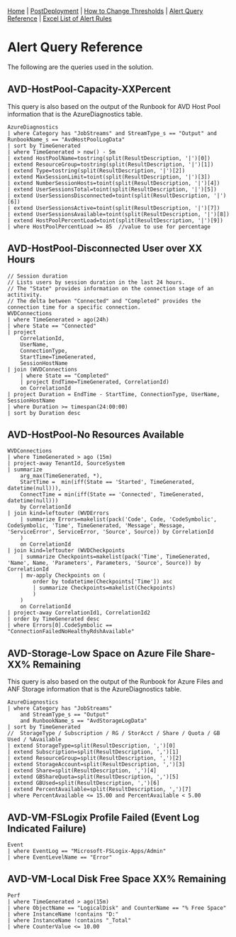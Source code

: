 [Home](./README.md) | [PostDeployment](./PostDeploy.md) | [How to Change Thresholds](./ChangeAlertThreshold.md) | [Alert Query Reference](./AlertQueryReference.md) | [Excel List of Alert Rules](https://github.com/JCoreMS/AVDAlerts/raw/main/references/alerts.xlsx)

# Alert Query Reference

The following are the queries used in the solution.  

## AVD-HostPool-Capacity-XXPercent

This query is also based on the output of the Runbook for AVD Host Pool information that is the AzureDiagnostics table.

```
AzureDiagnostics 
| where Category has "JobStreams" and StreamType_s == "Output" and RunbookName_s == "AvdHostPoolLogData"
| sort by TimeGenerated
| where TimeGenerated > now() - 5m
| extend HostPoolName=tostring(split(ResultDescription, '|')[0])
| extend ResourceGroup=tostring(split(ResultDescription, '|')[1])
| extend Type=tostring(split(ResultDescription, '|')[2])
| extend MaxSessionLimit=toint(split(ResultDescription, '|')[3])
| extend NumberSessionHosts=toint(split(ResultDescription, '|')[4])
| extend UserSessionsTotal=toint(split(ResultDescription, '|')[5])
| extend UserSessionsDisconnected=toint(split(ResultDescription, '|')[6])
| extend UserSessionsActive=toint(split(ResultDescription, '|')[7])
| extend UserSessionsAvailable=toint(split(ResultDescription, '|')[8])
| extend HostPoolPercentLoad=toint(split(ResultDescription, '|')[9])
| where HostPoolPercentLoad >= 85  //value to use for percentage       
```

## AVD-HostPool-Disconnected User over XX Hours

```
// Session duration 
// Lists users by session duration in the last 24 hours. 
// The "State" provides information on the connection stage of an actitivity.
// The delta between "Connected" and "Completed" provides the connection time for a specific connection.
WVDConnections 
| where TimeGenerated > ago(24h) 
| where State == "Connected"  
| project
    CorrelationId,
    UserName,
    ConnectionType,
    StartTime=TimeGenerated,
    SessionHostName
| join (WVDConnections  
    | where State == "Completed"  
    | project EndTime=TimeGenerated, CorrelationId)  
    on CorrelationId  
| project Duration = EndTime - StartTime, ConnectionType, UserName, SessionHostName
| where Duration >= timespan(24:00:00)
| sort by Duration desc
```

## AVD-HostPool-No Resources Available

```
WVDConnections 
| where TimeGenerated > ago (15m) 
| project-away TenantId, SourceSystem  
| summarize
    arg_max(TimeGenerated, *),
    StartTime =  min(iff(State == 'Started', TimeGenerated, datetime(null))),
    ConnectTime = min(iff(State == 'Connected', TimeGenerated, datetime(null)))
    by CorrelationId  
| join kind=leftouter (WVDErrors
    | summarize Errors=makelist(pack('Code', Code, 'CodeSymbolic', CodeSymbolic, 'Time', TimeGenerated, 'Message', Message, 'ServiceError', ServiceError, 'Source', Source)) by CorrelationId  
    )
    on CorrelationId
| join kind=leftouter (WVDCheckpoints
    | summarize Checkpoints=makelist(pack('Time', TimeGenerated, 'Name', Name, 'Parameters', Parameters, 'Source', Source)) by CorrelationId  
    | mv-apply Checkpoints on (  
        order by todatetime(Checkpoints['Time']) asc
        | summarize Checkpoints=makelist(Checkpoints)
        )
    )
    on CorrelationId  
| project-away CorrelationId1, CorrelationId2  
| order by TimeGenerated desc
| where Errors[0].CodeSymbolic == "ConnectionFailedNoHealthyRdshAvailable"
```

## AVD-Storage-Low Space on Azure File Share-XX% Remaining

This query is also based on the output of the Runbook for Azure Files and ANF Storage information that is the AzureDiagnostics table.

```
AzureDiagnostics 
| where Category has "JobStreams"
    and StreamType_s == "Output"
    and RunbookName_s == "AvdStorageLogData"
| sort by TimeGenerated
//  StorageType / Subscription / RG / StorAcct / Share / Quota / GB Used / %Available
| extend StorageType=split(ResultDescription, ',')[0]
| extend Subscription=split(ResultDescription, ',')[1]
| extend ResourceGroup=split(ResultDescription, ',')[2]
| extend StorageAccount=split(ResultDescription, ',')[3]
| extend Share=split(ResultDescription, ',')[4]
| extend GBShareQuota=split(ResultDescription, ',')[5]
| extend GBUsed=split(ResultDescription, ',')[6]
| extend PercentAvailable=split(ResultDescription, ',')[7]
| where PercentAvailable <= 15.00 and PercentAvailable < 5.00  
```

## AVD-VM-FSLogix Profile Failed (Event Log Indicated Failure)

```
Event
| where EventLog == "Microsoft-FSLogix-Apps/Admin"
| where EventLevelName == "Error"
```

## AVD-VM-Local Disk Free Space XX% Remaining

```
Perf
| where TimeGenerated > ago(15m)
| where ObjectName == "LogicalDisk" and CounterName == "% Free Space"
| where InstanceName !contains "D:"
| where InstanceName !contains "_Total"
| where CounterValue <= 10.00
```

